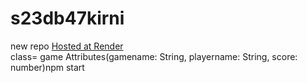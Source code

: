 # s23db47kirni
new repo
[Hosted at Render](https://s23db47kirni.onrender.com)
<br>
class= game
Attributes(gamename: String, playername: String, score: number)npm start